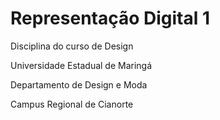 # Representação Digital 1
Disciplina do curso de Design

Universidade Estadual de Maringá

Departamento de Design e Moda 

Campus Regional de Cianorte